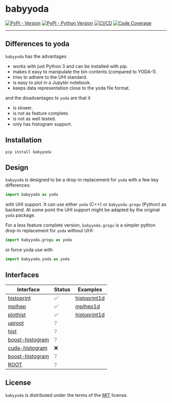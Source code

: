 # babyyoda

[![PyPI - Version](https://img.shields.io/pypi/v/babyyoda.svg)](https://pypi.org/project/babyyoda)
[![PyPI - Python Version](https://img.shields.io/pypi/pyversions/babyyoda.svg)](https://pypi.org/project/babyyoda)
[![CI/CD](https://github.com/APN-Pucky/babyyoda/actions/workflows/ci.yml/badge.svg)](https://github.com/APN-Pucky/babyyoda/actions/workflows/ci.yml)
[![Code Coverage](https://codecov.io/gh/APN-Pucky/babyyoda/graph/badge.svg?branch=master)](https://codecov.io/gh/APN-Pucky/babyyoda?branch=master)

______________________________________________________________________

## Differences to yoda

`babyyoda` has the advantages

- works with just Python 3 and can be installed with pip.
- makes it easy to manipulate the bin contents (compared to YODA-1).
- tries to adhere to the UHI standard.
- is easy to plot in a Jupyter notebook.
- keeps data representation close to the yoda file format.

and the disadvantages to `yoda` are that it

- is slower.
- is not as feature complete.
- is not as well tested.
- only has histogram support.

## Installation

```console
pip install babyyoda
```

## Design

`babyyoda` is designed to be a drop-in replacement for `yoda` with a few key differences:

```python
import babyyoda as yoda
```

with UHI support.
It can use either `yoda` (C++) or `babyyoda.grogu` (Python) as backend.
At some point the UHI support might be adapted by the original `yoda` package.

For a less feature complete version, `babyyoda.grogu` is a simpler python drop-in replacement for `yoda` without UHI:

```python
import babyyoda.grogu as yoda
```

or force yoda use with

```python
import babyyoda.yoda as yoda
```

## Interfaces

| Interface                                                        | Status | Examples                                               |
| ---------------------------------------------------------------- | ------ | ------------------------------------------------------ |
| [histoprint](https://github.com/scikit-hep/histoprint)           | ✅     | [histoprint1d](examples/interface/histoprint/1d.ipynb) |
| [mplhep](https://github.com/scikit-hep/mplhep)                   | ✅     | [mplhep1d](examples/interface/mplhep/1d.ipynb)         |
| [plothist](https://github.com/scikit-hep/plothist)               | ✅     | [histoprint1d](examples/interface/plothist/1d.ipynb)   |
| [uproot](https://github.com/scikit-hep/uproot)                   | ❔     |                                                        |
| [hist](https://github.com/scikit-hep/hist)                       | ❔     |                                                        |
| [boost-histogram](https://github.com/scikit-hep/boost-histogram) | ❔     |                                                        |
| [cuda-histogram](https://github.com/scikit-hep/cuda-histogram)   | ❌     |                                                        |
| [boost-histogram](https://github.com/scikit-hep/cuda-histogram)  | ❔     |                                                        |
| [ROOT](https://github.com/root-project/root)                     | ❔     |                                                        |

## License

`babyyoda` is distributed under the terms of the [MIT](https://spdx.org/licenses/MIT.html) license.
